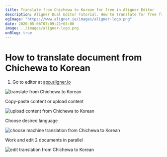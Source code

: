 ```yaml
---
title: Translate from Chichewa to Korean for free in Aligner Editor
description: Aligner Dual Editor Tutorial. How to translate for free from Chichewa to Korean. Aligner is multilingual document management platform. 
ogImage: "https://www.aligner.io/images/aligner-logo.png"
date: 2020-05-06T07:09:21+03:00
image: ../images/aligner-logo.png
onBlog: true
---
```


# How to translate document from Chichewa to Korean

1. Go to editor at [app.aligner.io](https://app.aligner.io "Aligner App web page")

![translate from Chichewa to Korean](../aligner-blank-editor.png "translate from Chichewa to Korean")

Copy-paste content or upload content

![upload content from Chichewa to Korean](../aligner-uploaded-document.png "upload content from Chichewa to Korean")

Choose desired language

![choose machine translation from Chichewa to Korean](../aligner-language-dropdown.png "choose machine translation from Chichewa to Korean")

Work and edit 2 documents in parallel

![edit translation from Chichewa to Korean](../aligner-double-sitded-editor.png "edit translation from Chichewa to Korean")

